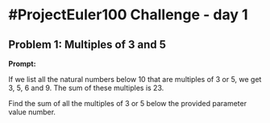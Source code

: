 # #ProjectEuler100 Challenge - day 1

## Problem 1: Multiples of 3 and 5

**Prompt:**

If we list all the natural numbers below 10 that are multiples of 3 or 5, we get 3, 5, 6 and 9. The sum of these multiples is 23.

Find the sum of all the multiples of 3 or 5 below the provided parameter value number.

